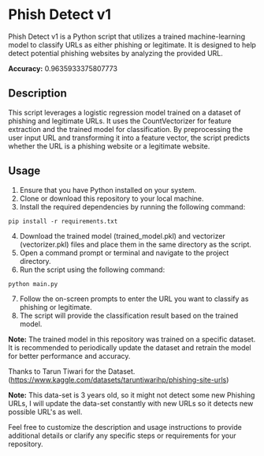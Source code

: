 # Phish Detect v1

Phish Detect v1 is a Python script that utilizes a trained machine-learning model to classify URLs as either phishing or legitimate. It is designed to help detect potential phishing websites by analyzing the provided URL.

<b>Accuracy:</b> 0.9635933375807773

## Description
This script leverages a logistic regression model trained on a dataset of phishing and legitimate URLs. It uses the CountVectorizer for feature extraction and the trained model for classification. By preprocessing the user input URL and transforming it into a feature vector, the script predicts whether the URL is a phishing website or a legitimate website.

## Usage

1. Ensure that you have Python installed on your system.
2. Clone or download this repository to your local machine.
3. Install the required dependencies by running the following command:

```pip install -r requirements.txt```

4. Download the trained model (trained_model.pkl) and vectorizer (vectorizer.pkl) files and place them in the same directory as the script.
5. Open a command prompt or terminal and navigate to the project directory.
6. Run the script using the following command:

```python main.py```

7. Follow the on-screen prompts to enter the URL you want to classify as phishing or legitimate.
8. The script will provide the classification result based on the trained model.

<b>Note:</b> The trained model in this repository was trained on a specific dataset. It is recommended to periodically update the dataset and retrain the model for better performance and accuracy.

Thanks to Tarun Tiwari for the Dataset. (https://www.kaggle.com/datasets/taruntiwarihp/phishing-site-urls)

<b>Note:</b> This data-set is 3 years old, so it might not detect some new Phishing URLs, I will update the data-set constantly with new URLs so it detects new possible URL's as well.

Feel free to customize the description and usage instructions to provide additional details or clarify any specific steps or requirements for your repository.
